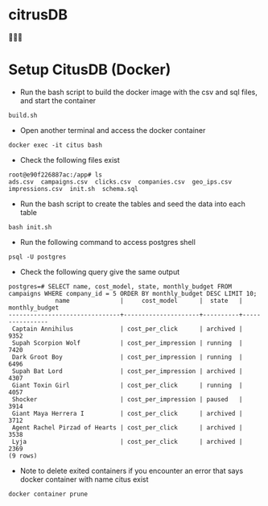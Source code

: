 # citrusDB
🍋🍋🍋

# Setup CitusDB (Docker)
- Run the bash script to build the docker image with the csv and sql files, and start the container
```
build.sh
```
- Open another terminal and access the docker container
```
docker exec -it citus bash
```
- Check the following files exist
```
root@e90f226887ac:/app# ls
ads.csv  campaigns.csv	clicks.csv  companies.csv  geo_ips.csv	impressions.csv  init.sh  schema.sql
```
- Run the bash script to create the tables and seed the data into each table
```
bash init.sh
```
- Run the following command to access postgres shell 
```
psql -U postgres
```
- Check the following query give the same output
```
postgres=# SELECT name, cost_model, state, monthly_budget FROM campaigns WHERE company_id = 5 ORDER BY monthly_budget DESC LIMIT 10;
             name              |     cost_model      |  state   | monthly_budget 
-------------------------------+---------------------+----------+----------------
 Captain Annihilus             | cost_per_click      | archived |           9352
 Supah Scorpion Wolf           | cost_per_impression | running  |           7420
 Dark Groot Boy                | cost_per_impression | running  |           6496
 Supah Bat Lord                | cost_per_impression | archived |           4307
 Giant Toxin Girl              | cost_per_click      | running  |           4057
 Shocker                       | cost_per_impression | paused   |           3914
 Giant Maya Herrera I          | cost_per_click      | archived |           3712
 Agent Rachel Pirzad of Hearts | cost_per_click      | archived |           3538
 Lyja                          | cost_per_click      | archived |           2369
(9 rows)
```
- Note to delete exited containers if you encounter an error that says docker container with name citus exist
```
docker container prune
```